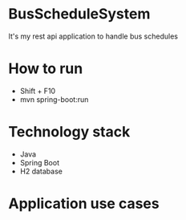# BusScheduleSystem
It's my rest api application to handle bus schedules
# How to run
- Shift + F10
- mvn spring-boot:run
# Technology stack
- Java
- Spring Boot
- H2 database
# Application use cases
